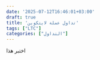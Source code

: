 ```yaml
---
date: '2025-07-12T16:46:01+03:00'
draft: true
title: 'تداول عملة لايتكوين'
tags: ["LTC"]
categories: ["التداول"]
---
```


اختبر هذا